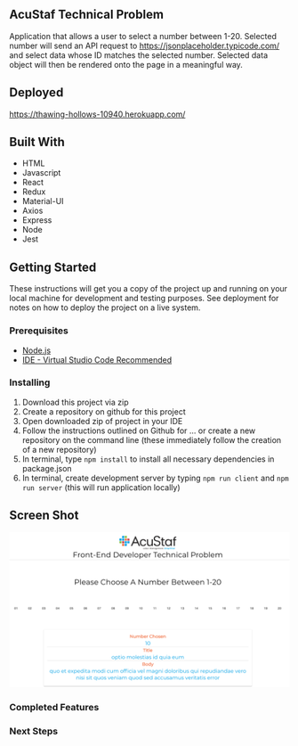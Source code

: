 ## AcuStaf Technical Problem
Application that allows a user to select a number between 1-20. Selected number will send an API request to https://jsonplaceholder.typicode.com/ and select data whose ID matches the selected number. Selected data object will then be rendered onto the page in a meaningful way.

## Deployed
https://thawing-hollows-10940.herokuapp.com/

## Built With

- HTML
- Javascript
- React
- Redux
- Material-UI
- Axios
- Express
- Node
- Jest

## Getting Started

These instructions will get you a copy of the project up and running on your local machine for development and testing purposes. See deployment for notes on how to deploy the project on a live system.

### Prerequisites

- [Node.js](https://nodejs.org/en/)
- [IDE - Virtual Studio Code Recommended](https://code.visualstudio.com/)

### Installing


1. Download this project via zip
2. Create a repository on github for this project
3. Open downloaded zip of project in your IDE
4. Follow the instructions outlined on Github for ... or create a new repository on the command line (these immediately follow the creation of a new repository)
5. In terminal, type `npm install` to install all necessary dependencies in package.json
6. In terminal, create development server by typing `npm run client` and `npm run server` (this will run application locally)

## Screen Shot

<img src="/public/images/screen-shot.png/">

### Completed Features


### Next Steps




